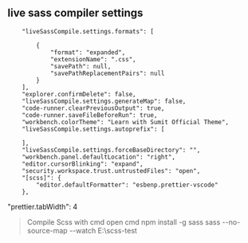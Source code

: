 ## live sass compiler settings

        "liveSassCompile.settings.formats": [
        
            {
                "format": "expanded",
                "extensionName": ".css",
                "savePath": null,
                "savePathReplacementPairs": null
            }
        ],
        "explorer.confirmDelete": false,
        "liveSassCompile.settings.generateMap": false,
        "code-runner.clearPreviousOutput": true,
        "code-runner.saveFileBeforeRun": true,
        "workbench.colorTheme": "Learn with Sumit Official Theme",
        "liveSassCompile.settings.autoprefix": [
        
        ],
        "liveSassCompile.settings.forceBaseDirectory": "",
        "workbench.panel.defaultLocation": "right",
        "editor.cursorBlinking": "expand",
        "security.workspace.trust.untrustedFiles": "open",
        "[scss]": {
            "editor.defaultFormatter": "esbenp.prettier-vscode"
        },
        
"prettier.tabWidth": 4

> Compile Scss with cmd
    open cmd
    npm install -g sass
    sass --no-source-map --watch E:\scss-test
